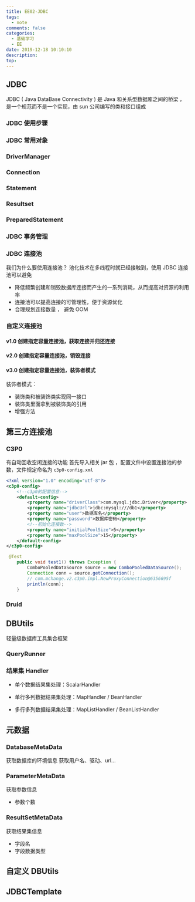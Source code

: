 ```yaml
---
title: EE02-JDBC
tags:
  - note
comments: false
categories:
  - 基础学习
  - EE
date: 2019-12-18 10:10:10
description:
top:
---
```


## JDBC

JDBC ( Java DataBase Connectivity  ) 是 Java 和关系型数据库之间的桥梁 ， 是一个规范而不是一个实现，由 sun 公司编写的类和接口组成

### JDBC 使用步骤

### JDBC 常用对象

### DriverManager
### Connection
### Statement
### Resultset
### PreparedStatement

### JDBC 事务管理


### JDBC 连接池

我们为什么要使用连接池？
池化技术在多线程时就已经接触到，使用 JDBC 连接池可以避免
* 降低频繁创建和销毁数据库连接而产生的一系列消耗，从而提高对资源的利用率
* 连接池可以提高连接的可管理性，便于资源优化
* 合理规划连接数量 ， 避免 OOM

### 自定义连接池

#### v1.0 创建指定容量连接池，获取连接并归还连接

#### v2.0 创建指定容量连接池，销毁连接

#### v3.0 创建指定容量连接池，装饰者模式

装饰者模式：
* 装饰类和被装饰类实现同一接口
* 装饰类里面拿到被装饰类的引用
* 增强方法

## 第三方连接池


### C3P0

有自动回收空闲连接的功能
首先导入相关 jar 包 ，配置文件中设置连接池的参数，文件规定命名为 `c3p0-config.xml`
```xml
<?xml version="1.0" encoding="utf-8"?>
<c3p0-config>
	<!--c3p0的配置信息-->
	<default-config>
		<property name="driverClass">com.mysql.jdbc.Driver</property>
		<property name="jdbcUrl">jdbc:mysql:///db1</property>
		<property name="user">数据库名</property>
		<property name="password">数据库密码</property>
		<!--初始化连接数-->
		<property name="initialPoolSize">5</property>
		<property name="maxPoolSize">15</property>
	</default-config>
</c3p0-config>
```
```java
 @Test
    public void test1() throws Exception {
        ComboPooledDataSource source = new ComboPooledDataSource();
        Connection conn = source.getConnection();
        // com.mchange.v2.c3p0.impl.NewProxyConnection@6356695f
        println(conn);
    }
```
### Druid

## DBUtils

轻量级数据库工具集合框架

### QueryRunner

### 结果集 Handler

* 单个数据结果集处理：ScalarHandler

* 单行多列数据结果集处理：MapHandler / BeanHandler

* 多行多列数据结果集处理：MapListHandler / BeanListHandler

## 元数据

### DatabaseMetaData

获取数据库的环境信息
获取用户名、驱动、url...

### ParameterMetaData

获取参数信息
* 参数个数

### ResultSetMetaData

获取结果集信息
* 字段名
* 字段数据类型

## 自定义 DBUtils


## JDBCTemplate
